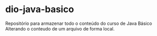 # dio-java-basico
Repositório para armazenar todo o conteúdo do curso de Java Básico
Alterando o conteudo de um arquivo de forma local.
